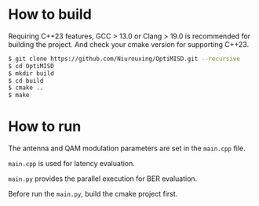 # How to build
Requiring C++23 features, GCC > 13.0 or Clang > 19.0 is recommended for building the project.
And check your cmake version for supporting C++23.

```bash
$ git clone https://github.com/Niurouxing/OptiMISD.git --recursive
$ cd OptiMISD
$ mkdir build
$ cd build
$ cmake ..
$ make
```

# How to run

The antenna and QAM modulation parameters are set in the `main.cpp` file. 

`main.cpp` is used for latency evaluation.

`main.py` provides the parallel execution for BER evaluation.

Before run the `main.py`, build the cmake project first.

